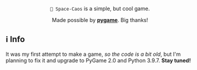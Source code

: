 <div align="center">
  
  <p><code>👾 Space-Caos</code> is a simple, but cool game.<p>

  Made possible by **[pygame](https://www.pygame.org/wiki/about)**. Big thanks!
</div>

**ℹ Info**
---

It was my first attempt to make a game, _so the code is a bit old_, but I'm planning to fix it and upgrade to PyGame 2.0 and Python 3.9.7. **Stay tuned!**
